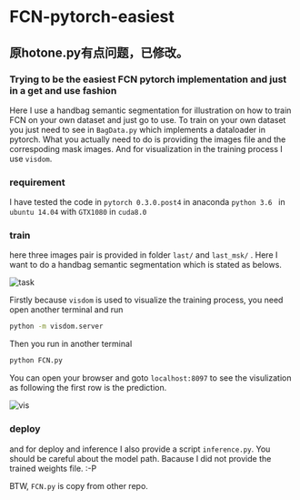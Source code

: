 # FCN-pytorch-easiest
## 原hotone.py有点问题，已修改。
### Trying to be the easiest FCN pytorch implementation and just in a get and use fashion
Here I use a handbag semantic segmentation for illustration on how to train FCN on your own dataset and just go to use.
To train on your own dataset you just need to see in ```BagData.py``` which implements a dataloader in pytorch. What you actually need to do is providing the images file and the correspoding mask images. And for visualization in the training process I use ```visdom```.

### requirement

I have tested the code in ```pytorch 0.3.0.post4``` in anaconda ```python 3.6 ``` in ```ubuntu 14.04``` with ```GTX1080``` in ```cuda8.0``` 

### train

here three images pair is provided in folder ```last/``` and ```last_msk/``` . Here I want to do a handbag semantic segmentation which is stated as belows.

![task](https://github.com/yunlongdong/FCN-pytorch-easiest/blob/master/images/task.png)

Firstly because ```visdom``` is used to visualize the training process, you need open another terminal and run 

```sh
python -m visdom.server
```

Then you run in another terminal

```sh
python FCN.py
```

You can open your browser and goto ```localhost:8097``` to see the visulization as following the first row is the prediction.

![vis](https://github.com/yunlongdong/FCN-pytorch-easiest/blob/master/images/vis.png)

### deploy
and for deploy and inference I also provide a script ```inference.py```. You should be careful about the model path. Bacause I did not provide the trained weights file. :-P

BTW, ```FCN.py``` is copy from other repo.
